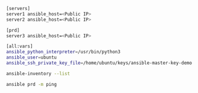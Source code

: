 




```bash
[servers]
server1 ansible_host=<Public IP>
server2 ansible_host=<Public IP>

[prd]
server3 ansible_host=<Public IP>
```

```bash
[all:vars]
ansible_python_interpreter=/usr/bin/python3
ansible_user=ubuntu
ansible_ssh_private_key_file=/home/ubuntu/keys/ansible-master-key-demo.pem
```


```bash
ansible-inventory --list
```

```bash
ansible prd -m ping 
```
